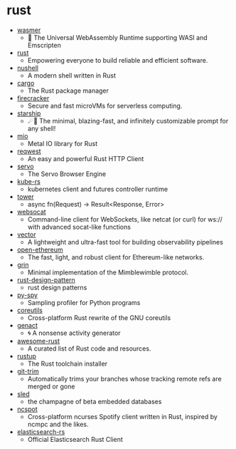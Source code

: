# rust
- [wasmer](https://github.com/wasmerio/wasmer)
  - 🚀 The Universal WebAssembly Runtime supporting WASI and Emscripten
- [rust](https://github.com/rust-lang/rust)
  - Empowering everyone to build reliable and efficient software.
- [nushell](https://github.com/nushell/nushell)
  - A modern shell written in Rust
- [cargo](https://github.com/rust-lang/cargo)
  - The Rust package manager
- [firecracker](https://github.com/firecracker-microvm/firecracker)
  - Secure and fast microVMs for serverless computing.
- [starship](https://github.com/starship/starship)
  - ☄🌌️ The minimal, blazing-fast, and infinitely customizable prompt for any shell!
- [mio](https://github.com/tokio-rs/mio)
  - Metal IO library for Rust
- [reqwest](https://github.com/seanmonstar/reqwest)
  - An easy and powerful Rust HTTP Client
- [servo](https://github.com/servo/servo)
  - The Servo Browser Engine
- [kube-rs](https://github.com/clux/kube-rs)
  - kubernetes client and futures controller runtime
- [tower](https://github.com/tower-rs/tower)
  - async fn(Request) -> Result<Response, Error>
- [websocat](https://github.com/vi/websocat)
  - Command-line client for WebSockets, like netcat (or curl) for ws:// with advanced socat-like functions
- [vector](https://github.com/timberio/vector)
  - A lightweight and ultra-fast tool for building observability pipelines
- [open-ethereum](https://github.com/OpenEthereum/open-ethereum)
  - The fast, light, and robust client for Ethereum-like networks.
- [grin](https://github.com/mimblewimble/grin)
  - Minimal implementation of the Mimblewimble protocol.
- [rust-design-pattern](https://github.com/lpxxn/rust-design-pattern)
  - rust design patterns
- [py-spy](https://github.com/benfred/py-spy)
  - Sampling profiler for Python programs
- [coreutils](https://github.com/uutils/coreutils)
  - Cross-platform Rust rewrite of the GNU coreutils
- [genact](https://github.com/svenstaro/genact)
  - 🌀 A nonsense activity generator
- [awesome-rust](https://github.com/rust-unofficial/awesome-rust)
  - A curated list of Rust code and resources.
- [rustup](https://github.com/rust-lang/rustup)
  - The Rust toolchain installer
- [git-trim](https://github.com/foriequal0/git-trim)
  - Automatically trims your branches whose tracking remote refs are merged or gone
- [sled](https://github.com/spacejam/sled)
  - the champagne of beta embedded databases
- [ncspot](https://github.com/hrkfdn/ncspot)
  - Cross-platform ncurses Spotify client written in Rust, inspired by ncmpc and the likes.
- [elasticsearch-rs](https://github.com/elastic/elasticsearch-rs)
  - Official Elasticsearch Rust Client
